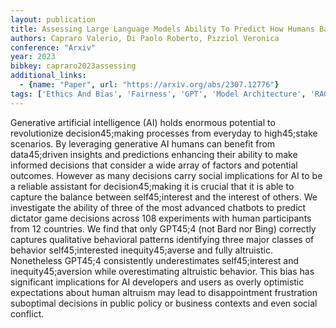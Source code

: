 ```yaml
---
layout: publication
title: Assessing Large Language Models Ability To Predict How Humans Balance Self45;interest And The Interest Of Others
authors: Capraro Valerio, Di Paolo Roberto, Pizziol Veronica
conference: "Arxiv"
year: 2023
bibkey: capraro2023assessing
additional_links:
  - {name: "Paper", url: "https://arxiv.org/abs/2307.12776"}
tags: ['Ethics And Bias', 'Fairness', 'GPT', 'Model Architecture', 'RAG', 'Reinforcement Learning']
---
```

Generative artificial intelligence (AI) holds enormous potential to revolutionize decision45;making processes from everyday to high45;stake scenarios. By leveraging generative AI humans can benefit from data45;driven insights and predictions enhancing their ability to make informed decisions that consider a wide array of factors and potential outcomes. However as many decisions carry social implications for AI to be a reliable assistant for decision45;making it is crucial that it is able to capture the balance between self45;interest and the interest of others. We investigate the ability of three of the most advanced chatbots to predict dictator game decisions across 108 experiments with human participants from 12 countries. We find that only GPT45;4 (not Bard nor Bing) correctly captures qualitative behavioral patterns identifying three major classes of behavior self45;interested inequity45;averse and fully altruistic. Nonetheless GPT45;4 consistently underestimates self45;interest and inequity45;aversion while overestimating altruistic behavior. This bias has significant implications for AI developers and users as overly optimistic expectations about human altruism may lead to disappointment frustration suboptimal decisions in public policy or business contexts and even social conflict.
